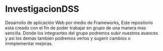 # InvestigacionDSS
Desarrollo de aplicación Web por medio de Frameworks,
Este repositorio esta creado con el fin de poder trabajar en grupo de una manera mas sencilla. Donde los integrantes del grupo podremos subir nuestros avances y asi los demas tambien podremos verlos y sugerir cambios o immplementar mejoras.
